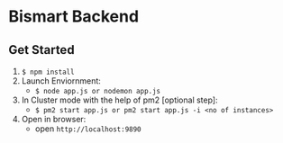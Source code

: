 # Bismart Backend

## Get Started

1. `$ npm install`
2. Launch Enviornment:
    * `$ node app.js or nodemon app.js`
3. In Cluster mode with the help of pm2 [optional step]:
    * `$ pm2 start app.js or pm2 start app.js -i <no of instances>`
4. Open in browser:
    * open `http://localhost:9890`
        




